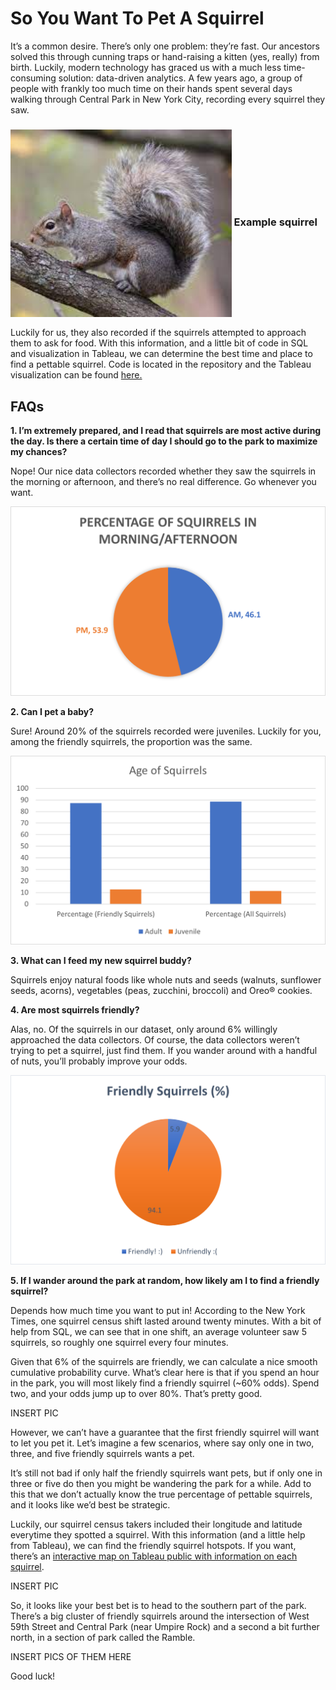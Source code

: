 # So You Want To Pet A Squirrel

It’s a common desire. There’s only one problem: they’re fast. Our ancestors solved this through cunning traps or hand-raising a kitten (yes, really) from birth. Luckily, modern technology has graced us with a much less time-consuming solution: data-driven analytics. A few years ago, a group of people with frankly too much time on their hands spent several days walking through Central Park in New York City, recording every squirrel they saw. 


<h3><img align="center" height="300" src="https://github.com/vincentium123/So-You-Want-To-Pet-A-Squirrel/blob/main/images/squirrel.jpeg"> Example squirrel</h3>


Luckily for us, they also recorded if the squirrels attempted to approach them to ask for food. With this information, and a little bit of code in SQL and visualization in Tableau, we can determine the best time and place to find a pettable squirrel. Code is located in the repository and the Tableau visualization can be found [here.](https://public.tableau.com/app/profile/jonathan.vincent5335/viz/FriendlySquirrels/Sheet1#1)

## FAQs 

**1. I’m extremely prepared, and I read that squirrels are most active during the day. Is there a certain time of day I should go to the park to maximize my chances?**

Nope! Our nice data collectors recorded whether they saw the squirrels in the morning or afternoon, and there’s no real difference. Go whenever you want. 

![Pie](https://github.com/vincentium123/So-You-Want-To-Pet-A-Squirrel/blob/main/images/time%20of%20day.png)

**2. Can I pet a baby?** 

Sure! Around 20% of the squirrels recorded were juveniles. Luckily for you, among the friendly squirrels, the proportion was the same. 

![Babies](https://github.com/vincentium123/So-You-Want-To-Pet-A-Squirrel/blob/main/images/age.png)

**3. What can I feed my new squirrel buddy?**

Squirrels enjoy natural foods like whole nuts and seeds (walnuts, sunflower seeds, acorns), vegetables (peas, zucchini, broccoli) and Oreo® cookies. 

**4. Are most squirrels friendly?**

Alas, no. Of the squirrels in our dataset, only around 6% willingly approached the data collectors. Of course, the data collectors weren’t trying to pet a squirrel, just find them. If you wander around with a handful of nuts, you’ll probably improve your odds. 

![Friendly](https://github.com/vincentium123/So-You-Want-To-Pet-A-Squirrel/blob/main/images/percent%20friendly.png)

**5. If I wander around the park at random, how likely am I to find a friendly squirrel?** 

Depends how much time you want to put in! According to the New York Times, one squirrel census shift lasted around twenty minutes. With a bit of help from SQL, we can see that in one shift, an average volunteer saw 5 squirrels, so roughly one squirrel every four minutes. 

Given that 6% of the squirrels are friendly, we can calculate a nice smooth cumulative probability curve. What’s clear here is that if you spend an hour in the park, you will most likely find a friendly squirrel (~60% odds). Spend two, and your odds jump up to over 80%. That’s pretty good. 

INSERT PIC

However, we can’t have a guarantee that the first friendly squirrel will want to let you pet it. Let’s imagine a few scenarios, where say only one in two, three, and five friendly squirrels wants a pet. 

It’s still not bad if only half the friendly squirrels want pets, but if only one in three or five do then you might be wandering the park for a while. Add to this that we don’t actually know the true percentage of pettable squirrels, and it looks like we’d best be strategic. 

Luckily, our squirrel census takers included their longitude and latitude everytime they spotted a squirrel. With this information (and a little help from Tableau), we can find the friendly squirrel hotspots. If you want, there’s an [interactive map on Tableau public with information on each squirrel](https://public.tableau.com/app/profile/jonathan.vincent5335/viz/FriendlySquirrels/Sheet1#1).

INSERT PIC

So, it looks like your best bet is to head to the southern part of the park. There’s a big cluster of friendly squirrels around the intersection of West 59th Street and Central Park (near Umpire Rock) and a second a bit further north, in a section of park called the Ramble. 

INSERT PICS OF THEM HERE



Good luck!


